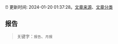 :alarm_clock: 更新时间: 2024-01-20 01:37:28。[文章来源](/README.md)、[文章分类](/TAGS.md)

## 报告


> 关键字：`报告`、`月报`



